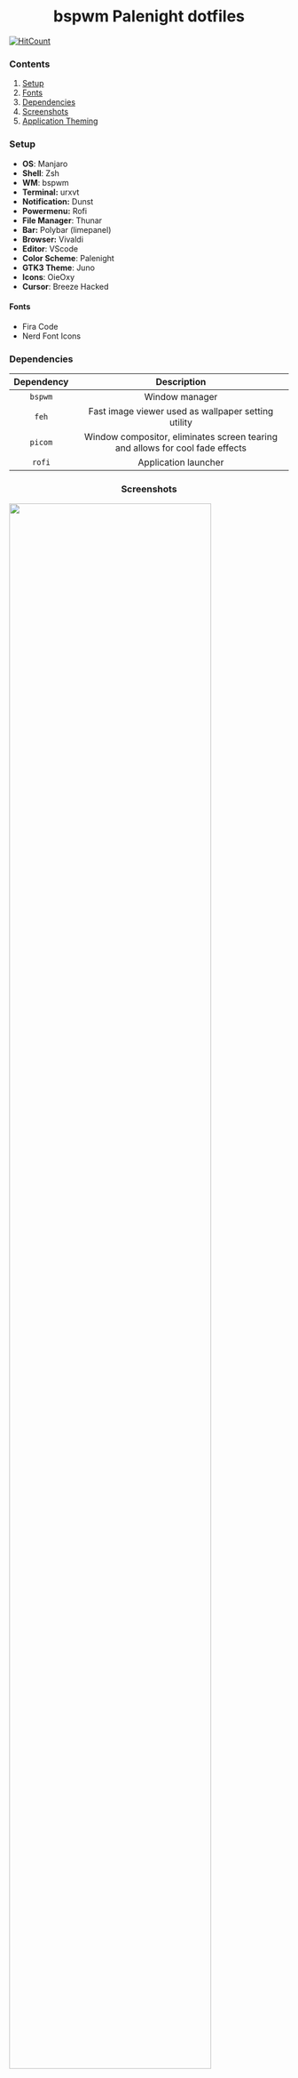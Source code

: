 <div align="center">
    <h1>bspwm Palenight dotfiles</h1>
</div>

[![HitCount](http://hits.dwyl.com/yurywektorovich/dotfiles.svg)](http://hits.dwyl.com/yurywektorovich/dotfiles)

### Contents 
1. [Setup](#setup)
2. [Fonts](#fonts)
3. [Dependencies](#dependencies)
4. [Screenshots](#screenshots)
5. [Application Theming](#appTheming)

<a name="setup"></a>
### Setup
+ **OS**: Manjaro
+ **Shell**: Zsh
+ **WM**: bspwm
+ **Terminal:** urxvt
+ **Notification:** Dunst
+ **Powermenu:** Rofi
+ **File Manager**: Thunar
+ **Bar:** Polybar (limepanel)
+ **Browser:** Vivaldi
+ **Editor**: VScode
+ **Color Scheme**: Palenight
+ **GTK3 Theme**: Juno
+ **Icons**: OieOxy
+ **Cursor**: Breeze Hacked

<a name="fonts"></a>
#### Fonts

+ Fira Code
+ Nerd Font Icons

<a name="dependencies"></a>
### Dependencies 

|Dependency|Description|
|:----------:|:-------------:|
|`bspwm`|Window manager|
|`feh`|Fast image viewer used as wallpaper setting utility|
|`picom`|Window compositor, eliminates screen tearing and allows for cool fade effects|
|`rofi`|Application launcher|


<a name="screenshots"></a>

### <center>Screenshots</center>
<p>
  <img width="85%" src="https://github.com/yurywektorovich/dotfiles/blob/master/pictures/rice/_01.png?raw=true" />
  <img width="85%" src="https://raw.githubusercontent.com/yurywektorovich/dotfiles/master/pictures/rice/_02.png" />
  <img width="85%" src="https://github.com/yurywektorovich/dotfiles/blob/master/pictures/rice/_03.png?raw=true" />
</p>

<a name="appTheming"></a>
### Application Theming 

#### Spotify 
1. [Install `Spicetify`](https://github.com/khanhas/spicetify-cli)
2. chown spotify directory: `sudo chown $USER -R /opt/spotify`
3. run `spicetify` once to generate config
4. `spicetify backup apply enable-devtool` to enable devtools
5. Copy my spicetify folder to `~/.config`
6. run `spicetify update restart`
